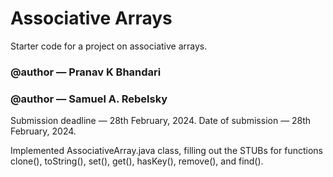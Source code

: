 Associative Arrays
==================

Starter code for a project on associative arrays.

### @author — Pranav K Bhandari 
### @author — Samuel A. Rebelsky

Submission deadline — 28th February, 2024.
Date of submission — 28th February, 2024.

Implemented AssociativeArray.java class, filling out the STUBs for functions
clone(), toString(), set(), get(), hasKey(), remove(), and find().

